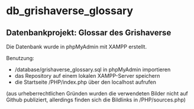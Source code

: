 # db_grishaverse_glossary
## Datenbankprojekt: Glossar des Grishaverse
 
 Die Datenbank wurde in phpMyAdmin mit XAMPP erstellt. 
 
 Benutzung: 
 
- /database/grishaverse_glossary.sql in phpMyAdmin importieren
- das Repository auf einem lokalen XAMPP-Server speichern 
- die Startseite /PHP/index.php über den localhost aufrufen

(aus urheberrechtlichen Gründen wurden die verwendeten Bilder nicht auf Github publiziert, allerdings finden sich die Bildlinks in /PHP/sources.php)
